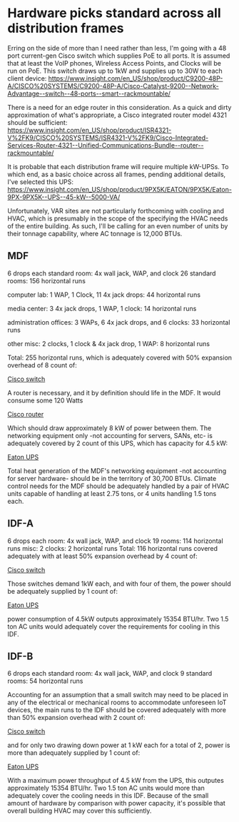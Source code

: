 # Hardware picks standard across all distribution frames

Erring on the side of more than I need rather than less, I'm going with a 48
port current-gen Cisco switch which supplies PoE to all ports. It is assumed
that at least the VoIP phones, Wireless Access Points, and Clocks will be run
on PoE. This switch draws up to 1kW and supplies up to 30W to each client
device:
https://www.insight.com/en_US/shop/product/C9200-48P-A/CISCO%20SYSTEMS/C9200-48P-A/Cisco-Catalyst-9200--Network-Advantage--switch--48-ports--smart--rackmountable/

[project_switch]: https://www.insight.com/en_US/shop/product/C9200-48P-A/CISCO%20SYSTEMS/C9200-48P-A/Cisco-Catalyst-9200--Network-Advantage--switch--48-ports--smart--rackmountable/

There is a need for an edge router in this consideration. As a quick and dirty
approximation of what's appropriate, a Cisco integrated router model 4321
should be sufficient:
https://www.insight.com/en_US/shop/product/ISR4321-V%2FK9/CISCO%20SYSTEMS/ISR4321-V%2FK9/Cisco-Integrated-Services-Router-4321--Unified-Communications-Bundle--router--rackmountable/

[project_router]: https://www.insight.com/en_US/shop/product/ISR4321-V%2FK9/CISCO%20SYSTEMS/ISR4321-V%2FK9/Cisco-Integrated-Services-Router-4321--Unified-Communications-Bundle--router--rackmountable/

It is probable that each distribution frame will require multiple kW-UPSs. To
which end, as a basic choice across all frames, pending additional details,
I've selected this UPS:
https://www.insight.com/en_US/shop/product/9PX5K/EATON/9PX5K/Eaton-9PX-9PX5K--UPS--45-kW--5000-VA/

[IDF-A_UPS]: https://www.insight.com/en_US/shop/product/9PX5K/EATON/9PX5K/Eaton-9PX-9PX5K--UPS--45-kW--5000-VA/

Unfortunately, VAR sites are not particularly forthcoming with cooling and
HVAC, which is presumably in the scope of the specifying the HVAC needs of the
entire building. As such, I'll be calling for an even number of units by their
tonnage capability, where AC tonnage is 12,000 BTUs.

## MDF
6 drops each standard room: 4x wall jack, WAP, and clock
26 standard rooms: 156 horizontal runs

computer lab: 1 WAP, 1 Clock, 11 4x jack drops: 44 horizontal runs

media center: 3 4x jack drops, 1 WAP, 1 clock: 14 horizontal runs

administration offices: 3 WAPs, 6 4x jack drops, and 6 clocks: 33 horizontal
runs

other misc: 2 clocks, 1 clock & 4x jack drop, 1 WAP: 8 horizontal runs

Total: 255 horizontal runs, which is adequately covered with 50% expansion
overhead of 8 count of:

[Cisco switch][project_switch]

A router is necessary, and it by definition should life in the MDF. It would
consume some 120 Watts

[Cisco router][project_router]

Which should draw approximately 8 kW of power between them. The networking
equipment only -not accounting for servers, SANs, etc- is adequately
covered by 2 count of this UPS, which has capacity for 4.5 kW:

[Eaton UPS][IDF-A_UPS]

Total heat generation of the MDF's networking equipment -not accounting for
server hardware- should be in the territory of 30,700 BTUs. Climate control
needs for the MDF should be adequately handled by a pair of HVAC units capable
of handling at least 2.75 tons, or 4 units handling 1.5 tons each.

## IDF-A
6 drops each room: 4x wall jack, WAP, and clock
19 rooms: 114 horizontal runs
misc: 2 clocks: 2 horizontal runs
Total: 116 horizontal runs
covered adequately with at least 50% expansion overhead by 4 count of:

[Cisco switch][project_switch]

Those switches demand 1kW each, and with four of them, the power should be
adequately supplied by 1 count of:

[Eaton UPS][IDF-A_UPS]

power consumption of 4.5kW outputs approximately 15354 BTU/hr. Two 1.5 ton AC
units would adequately cover the requirements for cooling in this IDF.

## IDF-B
6 drops each standard room: 4x wall jack, WAP, and clock
9 standard rooms: 54 horizontal runs

Accounting for an assumption that a small switch may need to be placed in any
of the electrical or mechanical rooms to accommodate unforeseen IoT devices,
the main runs to the IDF should be covered adequately with more than 50%
expansion overhead with 2 count of:

[Cisco switch][project_switch]

and for only two drawing down power at 1 kW each for a total of 2, power is
more than adequately supplied by 1 count of:

[Eaton UPS][IDF-A_UPS]

With a maximum power throughput of 4.5 kW from the UPS, this outputes
approximately 15354 BTU/hr. Two 1.5 ton AC units would more than adequately
cover the cooling needs in this IDF. Because of the small amount of hardware
by comparison with power capacity, it's possible that overall building HVAC
may cover this sufficiently.
